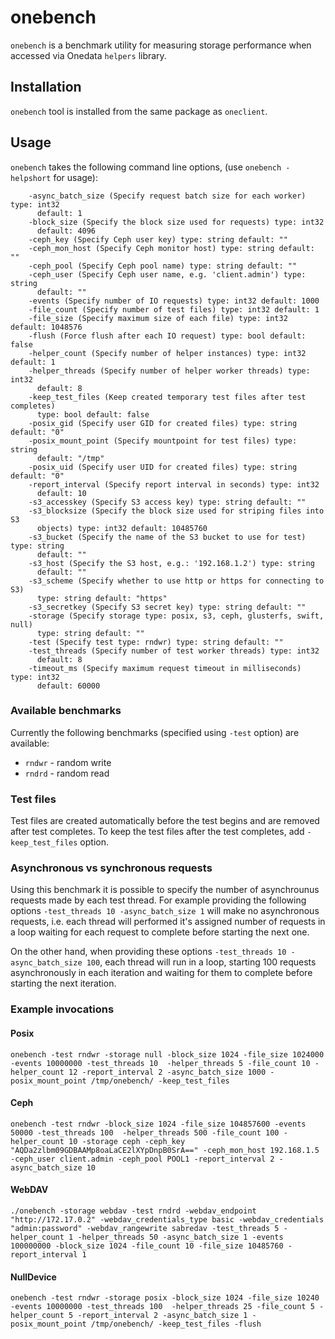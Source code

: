 # onebench

`onebench` is a benchmark utility for measuring storage performance when accessed via Onedata `helpers` library.

## Installation

`onebench` tool is installed from the same package as `oneclient`.

## Usage

`onebench` takes the following command line options, (use `onebench -helpshort` for usage):

```
    -async_batch_size (Specify request batch size for each worker) type: int32
      default: 1
    -block_size (Specify the block size used for requests) type: int32
      default: 4096
    -ceph_key (Specify Ceph user key) type: string default: ""
    -ceph_mon_host (Specify Ceph monitor host) type: string default: ""
    -ceph_pool (Specify Ceph pool name) type: string default: ""
    -ceph_user (Specify Ceph user name, e.g. 'client.admin') type: string
      default: ""
    -events (Specify number of IO requests) type: int32 default: 1000
    -file_count (Specify number of test files) type: int32 default: 1
    -file_size (Specify maximum size of each file) type: int32 default: 1048576
    -flush (Force flush after each IO request) type: bool default: false
    -helper_count (Specify number of helper instances) type: int32 default: 1
    -helper_threads (Specify number of helper worker threads) type: int32
      default: 8
    -keep_test_files (Keep created temporary test files after test completes)
      type: bool default: false
    -posix_gid (Specify user GID for created files) type: string default: "0"
    -posix_mount_point (Specify mountpoint for test files) type: string
      default: "/tmp"
    -posix_uid (Specify user UID for created files) type: string default: "0"
    -report_interval (Specify report interval in seconds) type: int32
      default: 10
    -s3_accesskey (Specify S3 access key) type: string default: ""
    -s3_blocksize (Specify the block size used for striping files into S3
      objects) type: int32 default: 10485760
    -s3_bucket (Specify the name of the S3 bucket to use for test) type: string
      default: ""
    -s3_host (Specify the S3 host, e.g.: '192.168.1.2') type: string
      default: ""
    -s3_scheme (Specify whether to use http or https for connecting to S3)
      type: string default: "https"
    -s3_secretkey (Specify S3 secret key) type: string default: ""
    -storage (Specify storage type: posix, s3, ceph, glusterfs, swift, null)
      type: string default: ""
    -test (Specify test type: rndwr) type: string default: ""
    -test_threads (Specify number of test worker threads) type: int32
      default: 8
    -timeout_ms (Specify maximum request timeout in milliseconds) type: int32
      default: 60000
```

### Available benchmarks

Currently the following benchmarks (specified using `-test` option) are available:

* `rndwr` - random write
* `rndrd` - random read

### Test files

Test files are created automatically before the test begins and are removed after test completes. To keep the test files after the test completes, add `-keep_test_files` option.


### Asynchronous vs synchronous requests

Using this benchmark it is possible to specify the number of asynchrounus requests made by each test thread. For example providing the following options `-test_threads 10 -async_batch_size 1` will make no asynchronous requests, i.e. each thread will performed it's assigned number of requests in a loop waiting for each request to complete before starting the next one.

On the other hand, when providing these options `-test_threads 10 -async_batch_size 100`, each thread will run in a loop, starting 100 requests asynchronously in each iteration and waiting for them to complete before starting the next iteration.

### Example invocations

#### Posix

```
onebench -test rndwr -storage null -block_size 1024 -file_size 1024000 -events 10000000 -test_threads 10  -helper_threads 5 -file_count 10 -helper_count 12 -report_interval 2 -async_batch_size 1000 -posix_mount_point /tmp/onebench/ -keep_test_files
```

#### Ceph

```
onebench -test rndwr -block_size 1024 -file_size 104857600 -events 50000 -test_threads 100  -helper_threads 500 -file_count 100 -helper_count 10 -storage ceph -ceph_key "AQDa2zlbm09GDBAAMp8oaLaCE2lXYpDnpB0SrA==" -ceph_mon_host 192.168.1.5 -ceph_user client.admin -ceph_pool POOL1 -report_interval 2 -async_batch_size 10
```

#### WebDAV

```
./onebench -storage webdav -test rndrd -webdav_endpoint "http://172.17.0.2" -webdav_credentials_type basic -webdav_credentials "admin:password" -webdav_rangewrite sabredav -test_threads 5 -helper_count 1 -helper_threads 50 -async_batch_size 1 -events 100000000 -block_size 1024 -file_count 10 -file_size 10485760 -report_interval 1
```

#### NullDevice

```
onebench -test rndwr -storage posix -block_size 1024 -file_size 10240 -events 10000000 -test_threads 100  -helper_threads 25 -file_count 5 -helper_count 5 -report_interval 2 -async_batch_size 1 -posix_mount_point /tmp/onebench/ -keep_test_files -flush
```
